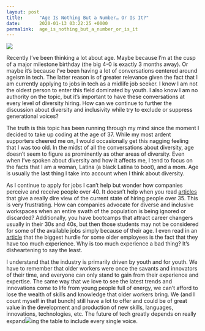 ```yaml
---
layout: post
title:      "Age Is Nothing But a Number… Or Is It?"
date:       2020-01-13 03:22:25 +0000
permalink:  age_is_nothing_but_a_number_or_is_it
---
```



![](https://i.imgur.com/nCHJ4cZ.png)

Recently I’ve been thinking a lot about age.  Maybe because I’m at the cusp of a major milestone birthday (the big 4-0 is exactly 3 months away).  Or maybe it’s because I’ve been having a lot of conversations centered around ageism in tech. The latter reason is of greater relevance given the fact that I am currently applying to jobs in tech as a midlife job seeker.  I know I am not the oldest person to enter this field dominated by youth.  I also know I am no authority on the topic, but it’s important to have these conversations at every level of diversity hiring.  How can we continue to further the discussion about diversity and inclusivity while try to exclude or suppress generational voices?

The truth is this topic has been running through my mind since the moment I decided to take up coding at the age of 37.  While my most ardent supporters cheered me on, I would occasionally get this nagging feeling that I was too old.  In the midst of all the conversations about diversity, age doesn’t seem to figure as prominently as other areas of diversity.  Even when I’ve spoken about diversity and how it affects me, I tend to focus on the facts that I am a woman, Latina (a black Latina to boot), and a mom.  Age is usually the last thing I take into account when I think about diversity. 

As I continue to apply for jobs I can’t help but wonder how companies perceive and receive people over 40.  It doesn’t help when you read [articles](https://www.laserfiche.com/ecmblog/why-tech-industry-needs-deal-its-ageism-problem/) that give a really dire view of the current state of hiring people over 35.  This is very frustrating.  How can companies advocate for diverse and inclusive workspaces when an entire swath of the population is being ignored or discarded?  Additionally, you have bootcamps that attract career changers usually in their 30s and 40s, but then those students may not be considered for some of the available jobs simply because of their age.  I even read in an [article](https://bdtechtalks.com/2019/03/29/ageism-in-tech-age-limit-software-developers-face/) that the biggest hurdle for some older employees is the fact that they have too much experience.  Why is too much experience a bad thing?  It’s disheartening to say the least. 

I understand that the industry is primarily driven by youth and for youth.   We have to remember that older workers were once the savants and innovators of their time, and everyone can only stand to gain from their experience and expertise.  The same way that we love to see the latest trends and innovations come to life from young people full of energy, we can’t afford to lose the wealth of skills and knowledge that older workers bring.  We (and I count myself in that bunch) still have a lot to offer and could be of great value in the development and production of new skills, languages, innovations, technologies, etc.  The future of tech greatly depends on really expand![](http://)ing the table to include every single voice.  
